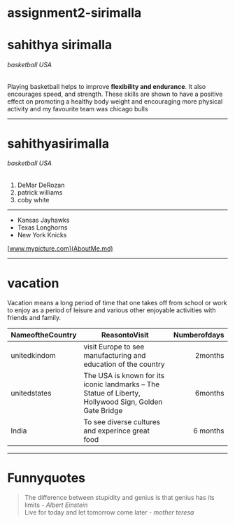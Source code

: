 # assignment2-sirimalla

# sahithya sirimalla
###### basketball USA

 Playing basketball helps to improve **flexibility and endurance**. It also encourages speed, and strength. These skills are shown to have a positive effect on promoting a healthy body weight and encouraging more physical activity and my favourite team was chicago bulls
 
 ---

 # sahithyasirimalla 
 ###### basketball USA
 1. DeMar DeRozan 
 2. patrick williams 
 3. coby white 

 ---

 * Kansas Jayhawks 
 * Texas Longhorns
 * New York Knicks 

[www.mypicture.com](AboutMe.md)

---

# vacation
Vacation means a long period of time that one takes off from school or work to enjoy as a period of leisure and various other enjoyable activities with friends and family.


| NameoftheCountry | ReasontoVisit| Numberofdays |
| --- | --- | ---: |
| unitedkindom| visit Europe to see manufacturing and education of the country | 2months |
| unitedstates | The USA is known for its iconic landmarks – The Statue of Liberty, Hollywood Sign, Golden Gate Bridge  | 6months |
| India | To see diverse cultures and experince great food | 6 months|

---

# Funnyquotes 
>The difference between stupidity and genius is that genius has its limits - *Albert Einstein* <br>
>Live for today and let tomorrow come later - *mother teresa*



